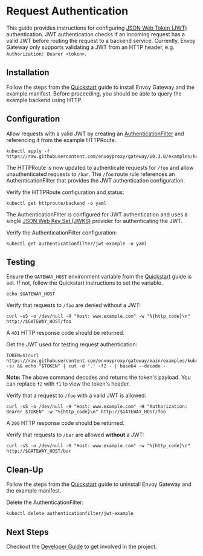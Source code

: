# Request Authentication

This guide provides instructions for configuring [JSON Web Token (JWT)][jwt] authentication. JWT authentication checks
if an incoming request has a valid JWT before routing the request to a backend service. Currently, Envoy Gateway only
supports validating a JWT from an HTTP header, e.g. `Authorization: Bearer <token>`.

## Installation

Follow the steps from the [Quickstart](quickstart.md) guide to install Envoy Gateway and the example manifest.
Before proceeding, you should be able to query the example backend using HTTP.

## Configuration

Allow requests with a valid JWT by creating an [AuthenticationFilter][] and referencing it from the example HTTPRoute.

```shell
kubectl apply -f https://raw.githubusercontent.com/envoyproxy/gateway/v0.3.0/examples/kubernetes/authn/jwt.yaml
```

The HTTPRoute is now updated to authenticate requests for `/foo` and allow unauthenticated requests to `/bar`. The
`/foo` route rule references an AuthenticationFilter that provides the JWT authentication configuration.

Verify the HTTPRoute configuration and status:

```shell
kubectl get httproute/backend -o yaml
```

The AuthenticationFilter is configured for JWT authentication and uses a single [JSON Web Key Set (JWKS)][jwks]
provider for authenticating the JWT.

Verify the AuthenticationFilter configuration:

```shell
kubectl get authenticationfilter/jwt-example -o yaml
```

## Testing

Ensure the `GATEWAY_HOST` environment variable from the [Quickstart](quickstart.md) guide is set. If not, follow the
Quickstart instructions to set the variable.

```shell
echo $GATEWAY_HOST
```

Verify that requests to `/foo` are denied without a JWT:

```shell
curl -sS -o /dev/null -H "Host: www.example.com" -w "%{http_code}\n" http://$GATEWAY_HOST/foo
```

A `401` HTTP response code should be returned.

Get the JWT used for testing request authentication:

```shell
TOKEN=$(curl https://raw.githubusercontent.com/envoyproxy/gateway/main/examples/kubernetes/authn/test.jwt -s) && echo "$TOKEN" | cut -d '.' -f2 - | base64 --decode -
```

__Note:__ The above command decodes and returns the token's payload. You can replace `f2` with `f1` to view the token's
header.

Verify that a request to `/foo` with a valid JWT is allowed:

```shell
curl -sS -o /dev/null -H "Host: www.example.com" -H "Authorization: Bearer $TOKEN" -w "%{http_code}\n" http://$GATEWAY_HOST/foo
```

A `200` HTTP response code should be returned.

Verify that requests to `/bar` are allowed __without__ a JWT:

```shell
curl -sS -o /dev/null -H "Host: www.example.com" -w "%{http_code}\n" http://$GATEWAY_HOST/bar
```

## Clean-Up

Follow the steps from the [Quickstart](quickstart.md) guide to uninstall Envoy Gateway and the example manifest.

Delete the AuthenticationFilter:

```shell
kubectl delete authenticationfilter/jwt-example
```

## Next Steps

Checkout the [Developer Guide](../dev/README.md) to get involved in the project.

[jwt]: https://tools.ietf.org/html/rfc7519
[AuthenticationFilter]: https://github.com/envoyproxy/gateway/blob/main/api/v1alpha1/authenticationfilter_types.go
[jwks]: https://tools.ietf.org/html/rfc7517
